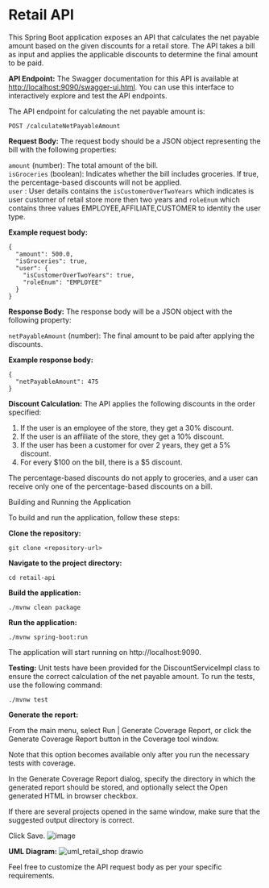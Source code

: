 # Retail API

This Spring Boot application exposes an API that calculates the net payable amount based on the given discounts for a retail store. The API takes a bill as input and applies the applicable discounts to determine the final amount to be paid.

**API Endpoint:**
The Swagger documentation for this API is available at [http://localhost:9090/swagger-ui.html](http://localhost:9090/swagger-ui.html). You can use this interface to interactively explore and test the API endpoints.

The API endpoint for calculating the net payable amount is:

```
POST /calculateNetPayableAmount
```

**Request Body:**
The request body should be a JSON object representing the bill with the following properties:

`amount` (number): The total amount of the bill.\
`isGroceries` (boolean): Indicates whether the bill includes groceries. If true, the percentage-based discounts will not be applied.\
`user` : User details contains the `isCustomerOverTwoYears` which indicates is user customer of retail store more then two years  and `roleEnum` which contains three values EMPLOYEE,AFFILIATE,CUSTOMER to identity the user type.

**Example request body:**
```
{
  "amount": 500.0,
  "isGroceries": true,
  "user": {
    "isCustomerOverTwoYears": true,
    "roleEnum": "EMPLOYEE"
  }
}
```

**Response Body:**
The response body will be a JSON object with the following property:

`netPayableAmount` (number): The final amount to be paid after applying the discounts.

**Example response body:**
```
{
  "netPayableAmount": 475
}
```
**Discount Calculation:**
The API applies the following discounts in the order specified:

 1. If the user is an employee of the store, they get a 30% discount.
 2. If the user is an affiliate of the store, they get a 10% discount.
 3. If the user has been a customer for over 2 years, they get a 5% discount.
 4. For every $100 on the bill, there is a $5 discount.

The percentage-based discounts do not apply to groceries, and a user can receive only one of the percentage-based discounts on a bill.

Building and Running the Application

To build and run the application, follow these steps:

**Clone the repository:**
```
git clone <repository-url>
```

**Navigate to the project directory:**
```
cd retail-api
```

**Build the application:**
```
./mvnw clean package
```

**Run the application:**
```
./mvnw spring-boot:run
```

The application will start running on http://localhost:9090.

**Testing:**
Unit tests have been provided for the DiscountServiceImpl class to ensure the correct calculation of the net payable amount. To run the tests, use the following command:

```
./mvnw test
```
**Generate the report:**

From the main menu, select Run | Generate Coverage Report, or click the Generate Coverage Report button in the Coverage tool window.

Note that this option becomes available only after you run the necessary tests with coverage.

In the Generate Coverage Report dialog, specify the directory in which the generated report should be stored, and optionally select the Open generated HTML in browser checkbox.

If there are several projects opened in the same window, make sure that the suggested output directory is correct.

Click Save.
![image](https://github.com/ankit-7span/retail-store/assets/115085627/e0d89646-e0c0-4269-8dfe-3ff31589c1b0)

**UML Diagram:**
![uml_retail_shop drawio](https://github.com/theankitdabhi/retail-store/assets/53808622/51403c22-7ed9-499e-b347-84f049e6b5d2)

Feel free to customize the API request body as per your specific requirements.
